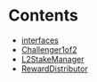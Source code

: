 

# Contents
- [interfaces](/src/interfaces)
- [Challenger1of2](Challenger1of2.sol/contract.Challenger1of2.md)
- [L2StakeManager](L2StakeManager.sol/contract.L2StakeManager.md)
- [RewardDistributor](RewardDistributor.sol/contract.RewardDistributor.md)
